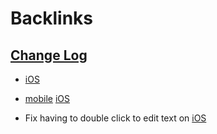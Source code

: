 
# Backlinks
## [Change Log](<Change Log.md>)
- [iOS](<iOS.md>)

- [mobile](<mobile.md>) [iOS](<iOS.md>)

- Fix having to double click to edit text on [iOS](<iOS.md>)

